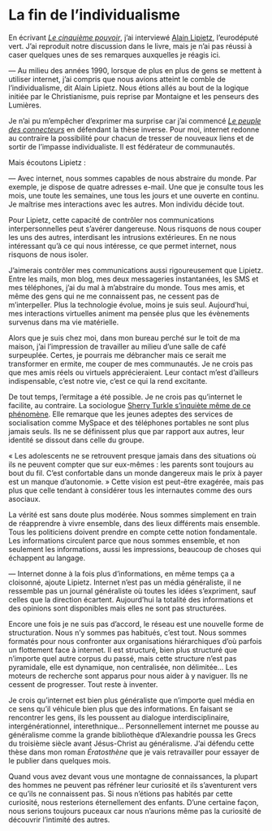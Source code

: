 # La fin de l’individualisme

En écrivant [*Le cinquième pouvoir*](https://tcrouzet.com/le-cinquieme-pouvoir/), j’ai interviewé [Alain Lipietz](http://lipietz.net/), l’eurodéputé vert. J’ai reproduit notre discussion dans le livre, mais je n’ai pas réussi à caser quelques unes de ses remarques auxquelles je réagis ici.

— Au milieu des années 1990, lorsque de plus en plus de gens se mettent à utiliser internet, j’ai compris que nous avions atteint le comble de l’individualisme, dit Alain Lipietz. Nous étions allés au bout de la logique initiée par le Christianisme, puis reprise par Montaigne et les penseurs des Lumières.

Je n’ai pu m’empêcher d’exprimer ma surprise car j’ai commencé [*Le peuple des connecteurs*](https://tcrouzet.com/le-peuple-des-connecteurs/) en défendant la thèse inverse. Pour moi, internet redonne au contraire la possibilité pour chacun de tresser de nouveaux liens et de sortir de l’impasse individualiste. Il est fédérateur de communautés.

Mais écoutons Lipietz :

— Avec internet, nous sommes capables de nous abstraire du monde. Par exemple, je dispose de quatre adresses e-mail. Une que je consulte tous les mois, une toute les semaines, une tous les jours et une ouverte en continu. Je maîtrise mes interactions avec les autres. Mon individu décide tout.

Pour Lipietz, cette capacité de contrôler nos communications interpersonnelles peut s’avérer dangereuse. Nous risquons de nous couper les uns des autres, interdisant les intrusions extérieures. En ne nous intéressant qu’à ce qui nous intéresse, ce que permet internet, nous risquons de nous isoler.

J’aimerais contrôler mes communications aussi rigoureusement que Lipietz. Entre les mails, mon blog, mes deux messageries instantanées, les SMS et mes téléphones, j’ai du mal à m’abstraire du monde. Tous mes amis, et même des gens qui ne me connaissent pas, ne cessent pas de m’interpeller. Plus la technologie évolue, moins je suis seul. Aujourd’hui, mes interactions virtuelles animent ma pensée plus que les évènements survenus dans ma vie matérielle.

Alors que je suis chez moi, dans mon bureau perché sur le toit de ma maison, j’ai l’impression de travailler au milieu d’une salle de café surpeuplée. Certes, je pourrais me débrancher mais ce serait me transformer en ermite, me couper de mes communautés. Je ne crois pas que mes amis réels ou virtuels apprécieraient. Leur contact m’est d’ailleurs indispensable, c’est notre vie, c’est ce qui la rend excitante.

De tout temps, l’ermitage a été possible. Je ne crois pas qu’internet le facilite, au contraire. La sociologue [Sherry Turkle s’inquiète même de ce phénomène](http://www.newscientist.com/channel/opinion/mg19125691.600-living-online-ill-have-to-ask-my-friends.html). Elle remarque que les jeunes adeptes des services de socialisation comme MySpace et des téléphones portables ne sont plus jamais seuls. Ils ne se définissent plus que par rapport aux autres, leur identité se dissout dans celle du groupe.

« Les adolescents ne se retrouvent presque jamais dans des situations où ils ne peuvent compter que sur eux-mêmes : les parents sont toujours au bout du fil. C’est confortable dans un monde dangereux mais le prix à payer est un manque d’autonomie. » Cette vision est peut-être exagérée, mais pas plus que celle tendant à considérer tous les internautes comme des ours asociaux.

La vérité est sans doute plus modérée. Nous sommes simplement en train de réapprendre à vivre ensemble, dans des lieux différents mais ensemble. Tous les politiciens doivent prendre en compte cette notion fondamentale. Les informations circulent parce que nous sommes ensemble, et non seulement les informations, aussi les impressions, beaucoup de choses qui échappent au langage.

— Internet donne à la fois plus d’informations, en même temps ça a cloisonné, ajoute Lipietz. Internet n’est pas un média généraliste, il ne ressemble pas un journal généraliste où toutes les idées s’expriment, sauf celles que la direction écartent. Aujourd’hui la totalité des informations et des opinions sont disponibles mais elles ne sont pas structurées.

Encore une fois je ne suis pas d’accord, le réseau est une nouvelle forme de structuration. Nous n’y sommes pas habitués, c’est tout. Nous sommes formatés pour nous confronter aux organisations hiérarchiques d’où parfois un flottement face à internet. Il est structuré, bien plus structuré que n’importe quel autre corpus du passé, mais cette structure n’est pas pyramidale, elle est dynamique, non centralisée, non délimitée… Les moteurs de recherche sont apparus pour nous aider à y naviguer. Ils ne cessent de progresser. Tout reste à inventer.

Je crois qu’internet est bien plus généraliste que n’importe quel média en ce sens qu’il véhicule bien plus que des informations. En faisant se rencontrer les gens, ils les poussent au dialogue interdisciplinaire, intergénérationnel, interethnique… Personnellement internet me pousse au généralisme comme la grande bibliothèque d’Alexandrie poussa les Grecs du troisième siècle avant Jésus-Christ au généralisme. J’ai défendu cette thèse dans mon roman *Ératosthène* que je vais retravailler pour essayer de le publier dans quelques mois.

Quand vous avez devant vous une montagne de connaissances, la plupart des hommes ne peuvent pas réfréner leur curiosité et ils s’aventurent vers ce qu’ils ne connaissent pas. Si nous n’étions pas habités par cette curiosité, nous resterions éternellement des enfants. D’une certaine façon, nous serions toujours puceaux car nous n’aurions même pas la curiosité de découvrir l’intimité des autres.